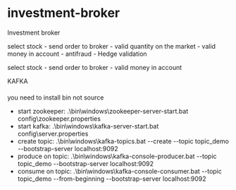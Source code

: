 # investment-broker
Investment broker

select stock - send order to broker - valid quantity on the market -  valid money in account - antifraud - Hedge validation


select stock - send order to broker -  valid money in account

KAFKA
####
you need to install bin not source
- start zookeeper: .\bin\windows\zookeeper-server-start.bat config\zookeeper.properties
- start kafka: .\bin\windows\kafka-server-start.bat config\server.properties
- create topic: .\bin\windows\kafka-topics.bat --create --topic topic_demo --bootstrap-server localhost:9092
- produce on topic: .\bin\windows\kafka-console-producer.bat --topic topic_demo --bootstrap-server localhost:9092
- consume on topic: .\bin\windows\kafka-console-consumer.bat --topic topic_demo --from-beginning --bootstrap-server localhost:9092

